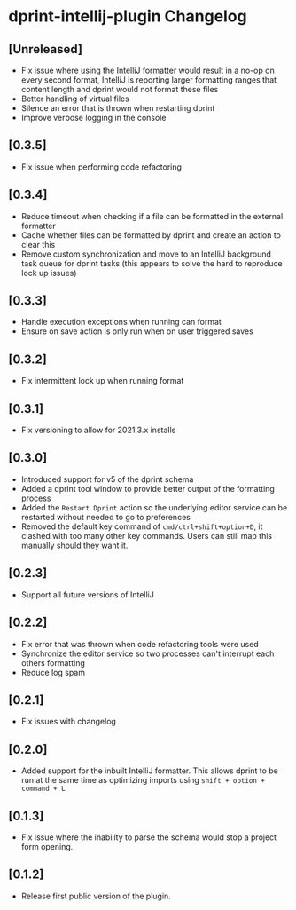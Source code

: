 <!-- Keep a Changelog guide -> https://keepachangelog.com -->

# dprint-intellij-plugin Changelog

## [Unreleased]
- Fix issue where using the IntelliJ formatter would result in a no-op on every second format, IntelliJ is reporting larger formatting ranges that content length and dprint would not format these files
- Better handling of virtual files
- Silence an error that is thrown when restarting dprint
- Improve verbose logging in the console

## [0.3.5]
- Fix issue when performing code refactoring

## [0.3.4]
- Reduce timeout when checking if a file can be formatted in the external formatter
- Cache whether files can be formatted by dprint and create an action to clear this
- Remove custom synchronization and move to an IntelliJ background task queue for dprint tasks (this appears to solve the hard to reproduce lock up issues)

## [0.3.3]
- Handle execution exceptions when running can format
- Ensure on save action is only run when on user triggered saves

## [0.3.2]
- Fix intermittent lock up when running format

## [0.3.1]
- Fix versioning to allow for 2021.3.x installs

## [0.3.0]
- Introduced support for v5 of the dprint schema
- Added a dprint tool window to provide better output of the formatting process
- Added the `Restart Dprint` action so the underlying editor service can be restarted without needed to go to preferences
- Removed the default key command of `cmd/ctrl+shift+option+D`, it clashed with too many other key commands. Users can still map this manually should they want it.

## [0.2.3]
- Support all future versions of IntelliJ

## [0.2.2]
- Fix error that was thrown when code refactoring tools were used
- Synchronize the editor service so two processes can't interrupt each others formatting
- Reduce log spam

## [0.2.1]
- Fix issues with changelog

## [0.2.0]
- Added support for the inbuilt IntelliJ formatter. This allows dprint to be run at the same time as optimizing imports
  using `shift + option + command + L`

## [0.1.3]
- Fix issue where the inability to parse the schema would stop a project form opening.

## [0.1.2]
- Release first public version of the plugin.
